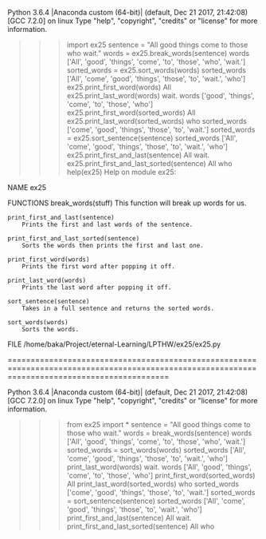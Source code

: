 Python 3.6.4 |Anaconda custom (64-bit)| (default, Dec 21 2017, 21:42:08) 
[GCC 7.2.0] on linux
Type "help", "copyright", "credits" or "license" for more information.
>>> import ex25
>>> sentence = "All good things come to those who wait."
>>> words = ex25.break_words(sentence)
>>> words
['All', 'good', 'things', 'come', 'to', 'those', 'who', 'wait.']
>>> sorted_words = ex25.sort_words(words)
>>> sorted_words
['All', 'come', 'good', 'things', 'those', 'to', 'wait.', 'who']
>>> ex25.print_first_word(words)
All
>>> ex25.print_last_word(words)
wait.
>>> words
['good', 'things', 'come', 'to', 'those', 'who']
>>> ex25.print_first_word(sorted_words)
All
>>> ex25.print_last_word(sorted_words)
who
>>> sorted_words
['come', 'good', 'things', 'those', 'to', 'wait.']
>>> sorted_words = ex25.sort_sentence(sentence)
>>> sorted_words
['All', 'come', 'good', 'things', 'those', 'to', 'wait.', 'who']
>>> ex25.print_first_and_last(sentence)
All
wait.
>>> ex25.print_first_and_last_sorted(sentence)
All
who
>>> help(ex25)
Help on module ex25:

NAME
    ex25

FUNCTIONS
    break_words(stuff)
        This function will break up words for us.
    
    print_first_and_last(sentence)
        Prints the first and last words of the sentence.
    
    print_first_and_last_sorted(sentence)
        Sorts the words then prints the first and last one.
    
    print_first_word(words)
        Prints the first word after popping it off.
    
    print_last_word(words)
        Prints the last word after popping it off.
    
    sort_sentence(sentence)
        Takes in a full sentence and returns the sorted words.
    
    sort_words(words)
        Sorts the words.

FILE
    /home/baka/Project/eternal-Learning/LPTHW/ex25/ex25.py


===============================================================================================================================================

Python 3.6.4 |Anaconda custom (64-bit)| (default, Dec 21 2017, 21:42:08) 
[GCC 7.2.0] on linux
Type "help", "copyright", "credits" or "license" for more information.
>>> from ex25 import *
>>> sentence = "All good things come to those who wait."
>>> words = break_words(sentence)
>>> words
['All', 'good', 'things', 'come', 'to', 'those', 'who', 'wait.']
>>> sorted_words = sort_words(words)
>>> sorted_words
['All', 'come', 'good', 'things', 'those', 'to', 'wait.', 'who']
>>> print_last_word(words)
wait.
>>> words
['All', 'good', 'things', 'come', 'to', 'those', 'who']
>>> print_first_word(sorted_words)
All
>>> print_last_word(sorted_words)
who
>>> sorted_words
['come', 'good', 'things', 'those', 'to', 'wait.']
>>> sorted_words = sort_sentence(sentence)
>>> sorted_words
['All', 'come', 'good', 'things', 'those', 'to', 'wait.', 'who']
>>> print_first_and_last(sentence)
All
wait.
>>> print_first_and_last_sorted(sentence)
All
who
